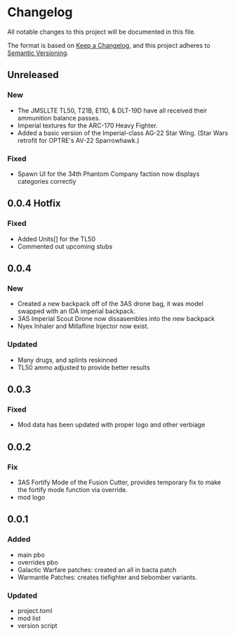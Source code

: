 # Changelog

All notable changes to this project will be documented in this file.

The format is based on [Keep a Changelog](https://keepachangelog.com/en/1.0.0/),
and this project adheres to [Semantic Versioning](https://semver.org/spec/v2.0.0.html).

## Unreleased
### New
- The JMSLLTE TL50, T21B, E11D, & DLT-19D have all received their ammunition balance passes.
- Imperial textures for the ARC-170 Heavy Fighter.
- Added a basic version of the Imperial-class AG-22 Star Wing. (Star Wars retrofit for OPTRE's AV-22 Sparrowhawk.)
### Fixed
- Spawn UI for the 34th Phantom Company faction now displays categories correctly

## 0.0.4 Hotfix
### Fixed
- Added Units[] for the TL50
- Commented out upcoming stubs

## 0.0.4
### New
- Created a new backpack off of the 3AS drone bag, it was model swapped with an IDA imperial backpack.
- 3AS Imperial Scout Drone now dissasembles into the new backpack
- Nyex Inhaler and Millafline Injector now exist.
### Updated
- Many drugs, and splints reskinned
- TL50 ammo adjusted to provide better results

## 0.0.3
### Fixed
- Mod data has been updated with proper logo and other verbiage

## 0.0.2
### Fix
- 3AS Fortify Mode of the Fusion Cutter, provides temporary fix to make the fortify mode function via override.
- mod logo

## 0.0.1
### Added
- main pbo
- overrides pbo
- Galactic Warfare patches: created an all in bacta patch
- Warmantle Patches: creates tiefighter and tiebomber variants.
### Updated
- project.toml
- mod list
- version script
